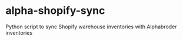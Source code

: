 # alpha-shopify-sync
Python script to sync Shopify warehouse inventories with Alphabroder inventories
